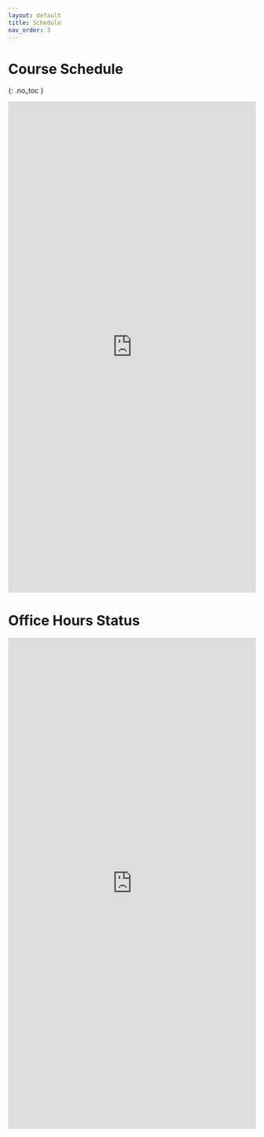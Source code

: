 ```yaml
---
layout: default
title: Schedule
nav_order: 3
---
```


# Course Schedule
{: .no_toc }

<iframe src="https://docs.google.com/spreadsheets/d/e/2PACX-1vRLtbENLbSBG5EaiZ83QXMdG-kCp7DOg__xhajxx5m637o-3d4NipWxOHfHoZ0rzIRTHxb71YezxKGx/pubhtml?gid=1057144854&amp;single=true&amp;widget=true&amp;headers=false" frameborder="0" style="overflow:hidden;height:1000;width:100%" height="1300" width="100%"></iframe>

# Office Hours Status
<iframe src="https://docs.google.com/spreadsheets/d/e/2PACX-1vQ4iDCaihqUIAIp6tun7I436XkYLJamKmLMlt9YecBmoMj6fKMzmPUzTl09mJ6CErvAXqKyz96KliJI/pubhtml?gid=0&amp;single=true&amp;widget=true&amp;headers=false" frameborder="0" style="overflow:hidden;height:1000;width:100%" height="175" width="100%"></iframe>